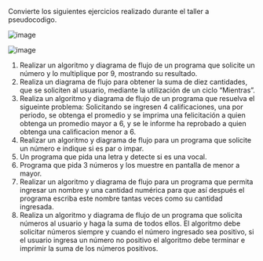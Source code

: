 
Convierte los siguientes ejercicios realizado durante el taller a pseudocodigo.

![image](https://user-images.githubusercontent.com/101481084/160260273-a199ec85-ca3d-4bd3-8f17-bee86cc3eafa.png)

![image](https://user-images.githubusercontent.com/101481084/160260278-7cc9ac25-1f16-4ac9-945f-cd72a8ebc288.png)


1. Realizar un algoritmo y diagrama de flujo de un programa que solicite un número y lo multiplique por 9, mostrando su resultado.
2. Realiza un diagrama de flujo para obtener la suma de diez cantidades, que se soliciten al usuario, mediante la utilización de un ciclo “Mientras”. 
3. Realiza un algoritmo y diagrama de flujo de un programa que resuelva el sigueinte problema: Solicitando se ingresen 4 calificaciones, una por periodo, se obtenga el promedio y se imprima una felicitación a quien obtenga un promedio mayor a 6, y se le informe ha reprobado a quien obtenga una calificacion menor a 6.
4. Realizar un algoritmo y diagrama de flujo para un programa que solicite un número e indique si es par o impar.
5. Un programa que pida una letra y detecte si es una vocal.
6. Programa que pida 3 números y los muestre en pantalla de menor a mayor.
7. Realizar un algoritmo y diagrama de flujo para un programa que permita ingresar un nombre y una cantidad numérica para que así después el programa escriba este nombre tantas veces como su cantidad ingresada.
8. Realiza un algoritmo y diagrama de flujo de un programa que solicita números al usuario y haga la suma de todos ellos. El algoritmo debe solicitar números siempre y cuando el número ingresado sea positivo, si el usuario ingresa un número no positivo el algoritmo debe terminar e imprimir la suma de los números positivos.
